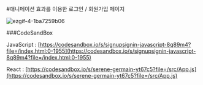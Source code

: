 #애니메이션 효과를 이용한 로그인 / 회원가입 페이지

![ezgif-4-1ba7259b06](https://github.com/MontaKr/CSS_Practice/assets/115155803/4dbfd56d-83c1-4013-b83f-3f40c118cc33)

###CodeSandBox

JavaScript : [https://codesandbox.io/s/signupsignin-javascript-8q89m4?file=/index.html:0-1955](https://codesandbox.io/s/signupsignin-javascript-8q89m4?file=/index.html:0-1955)

React : [https://codesandbox.io/s/serene-germain-yt67c5?file=/src/App.js](https://codesandbox.io/s/serene-germain-yt67c5?file=/src/App.js)

